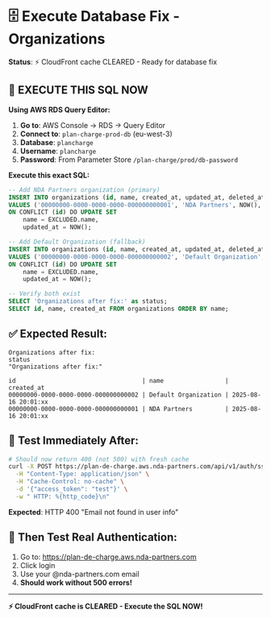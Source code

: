 # 🗄️ Execute Database Fix - Organizations

**Status**: ⚡ CloudFront cache CLEARED - Ready for database fix

## 🎯 **EXECUTE THIS SQL NOW**

**Using AWS RDS Query Editor:**

1. **Go to**: AWS Console → RDS → Query Editor
2. **Connect to**: `plan-charge-prod-db` (eu-west-3)
3. **Database**: `plancharge`
4. **Username**: `plancharge` 
5. **Password**: From Parameter Store `/plan-charge/prod/db-password`

**Execute this exact SQL:**

```sql
-- Add NDA Partners organization (primary)
INSERT INTO organizations (id, name, created_at, updated_at, deleted_at) 
VALUES ('00000000-0000-0000-0000-000000000001', 'NDA Partners', NOW(), NOW(), NULL)
ON CONFLICT (id) DO UPDATE SET 
    name = EXCLUDED.name,
    updated_at = NOW();

-- Add Default Organization (fallback)
INSERT INTO organizations (id, name, created_at, updated_at, deleted_at) 
VALUES ('00000000-0000-0000-0000-000000000002', 'Default Organization', NOW(), NOW(), NULL)
ON CONFLICT (id) DO UPDATE SET 
    name = EXCLUDED.name,
    updated_at = NOW();

-- Verify both exist
SELECT 'Organizations after fix:' as status;
SELECT id, name, created_at FROM organizations ORDER BY name;
```

## ✅ **Expected Result:**

```
Organizations after fix:
status
"Organizations after fix:"

id                                   | name                 | created_at
00000000-0000-0000-0000-000000000002 | Default Organization | 2025-08-16 20:01:xx
00000000-0000-0000-0000-000000000001 | NDA Partners         | 2025-08-16 20:01:xx
```

## 🧪 **Test Immediately After:**

```bash
# Should now return 400 (not 500) with fresh cache
curl -X POST https://plan-de-charge.aws.nda-partners.com/api/v1/auth/sso/token-exchange \
  -H "Content-Type: application/json" \
  -H "Cache-Control: no-cache" \
  -d '{"access_token": "test"}' \
  -w " HTTP: %{http_code}\n"
```

**Expected**: HTTP 400 "Email not found in user info"

## 🎉 **Then Test Real Authentication:**
1. Go to: https://plan-de-charge.aws.nda-partners.com
2. Click login
3. Use your @nda-partners.com email
4. **Should work without 500 errors!**

---

**⚡ CloudFront cache is CLEARED - Execute the SQL NOW!**